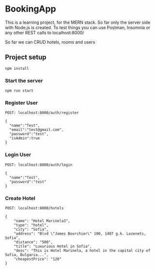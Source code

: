# BookingApp
This is a learning project, for the MERN stack. So far only the server side with Node.js is created. 
To test things you can use Postman, Insomnia or any other REST calls to localhost:8000/

So far we can CRUD hotels, rooms and users

## Project setup
```
npm install
```

### Start the server 
```
npm run start
```

### Register User
```
POST: localhost:8000/auth/register

{
  "name":"Test",
  "email":"test@gmail.com",
  "password":"test",
  "isAdmin":true
}
```

### Login User
```
POST: localhost:8000/auth/login

{
  "name":"Test",
  "password":"test"
}
```

### Create Hotel
```
POST: localhost:8000/hotels

{
	"name": "Hotel Marinela3",
	"type": "hotel",
	"city": "Sofia",
	"address": "Blvd \"James Bourchier\" 100, 1407 g.k. Lozenets, Sofia",
	"distance": "500",
	"title": "Luxurious Hotel in Sofia",
	"desc": "This is Hotel Marinela, a hotel in the capital city of Sofia, Bulgaria...",
	"cheapestPrice": "120"
}
```
